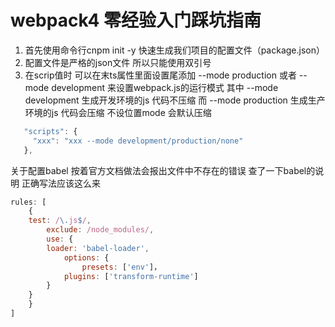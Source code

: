 # webpack4 零经验入门踩坑指南
1. 首先使用命令行cnpm init -y 快速生成我们项目的配置文件（package.json） 
2. 配置文件是严格的json文件 所以只能使用双引号
3. 在scrip值时 可以在末ts属性里面设置尾添加 --mode production 或者 --mode development 来设置webpack.js的运行模式
   其中 --mode development 生成开发环境的js 代码不压缩
   而   --mode production  生成生产环境的js 代码会压缩
   不设位置mode 会默认压缩

```javascript
   "scripts": {
     "xxx": "xxx --mode development/production/none"
   },
```

关于配置babel 按着官方文档做法会报出文件中不存在的错误 查了一下babel的说明 正确写法应该这么来
```javascript
rules: [
	{
    test: /\.js$/,
	 	exclude: /node_modules/,
	 	use: {
	  	loader: 'babel-loader',
	 	 	options: {
				presets: ['env']，
	     	plugins: ['transform-runtime']
	  	} 
  	}
	}
]
```
